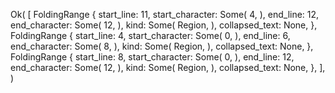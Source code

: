 Ok(
    [
        FoldingRange {
            start_line: 11,
            start_character: Some(
                4,
            ),
            end_line: 12,
            end_character: Some(
                12,
            ),
            kind: Some(
                Region,
            ),
            collapsed_text: None,
        },
        FoldingRange {
            start_line: 4,
            start_character: Some(
                0,
            ),
            end_line: 6,
            end_character: Some(
                8,
            ),
            kind: Some(
                Region,
            ),
            collapsed_text: None,
        },
        FoldingRange {
            start_line: 8,
            start_character: Some(
                0,
            ),
            end_line: 12,
            end_character: Some(
                12,
            ),
            kind: Some(
                Region,
            ),
            collapsed_text: None,
        },
    ],
)